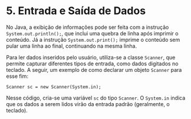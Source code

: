 # 5. Entrada e Saída de Dados

No Java, a exibição de informações pode ser feita com a instrução `System.out.println();`, que inclui uma quebra de linha após imprimir o conteúdo. Já a instrução `System.out.print();` imprime o conteúdo sem pular uma linha ao final, continuando na mesma linha.

Para ler dados inseridos pelo usuário, utiliza-se a classe `Scanner`, que permite capturar diferentes tipos de entrada, como dados digitados no teclado. A seguir, um exemplo de como declarar um objeto `Scanner` para esse fim:

```
Scanner sc = new Scanner(System.in);
```

Nesse código, cria-se uma variável `sc` do tipo `Scanner`. O `System.in` indica que os dados a serem lidos virão da entrada padrão (geralmente, o teclado).